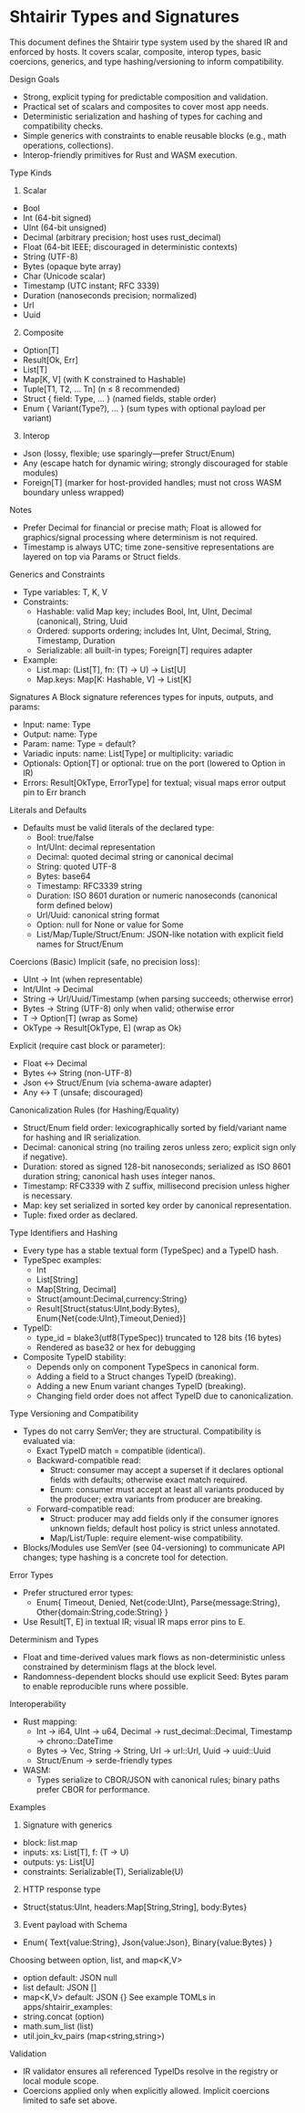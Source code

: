 # Shtairir Types and Signatures

This document defines the Shtairir type system used by the shared IR and enforced by hosts. It covers scalar, composite, interop types, basic coercions, generics, and type hashing/versioning to inform compatibility.

Design Goals
- Strong, explicit typing for predictable composition and validation.
- Practical set of scalars and composites to cover most app needs.
- Deterministic serialization and hashing of types for caching and compatibility checks.
- Simple generics with constraints to enable reusable blocks (e.g., math operations, collections).
- Interop-friendly primitives for Rust and WASM execution.

Type Kinds
1) Scalar
- Bool
- Int (64-bit signed)
- UInt (64-bit unsigned)
- Decimal (arbitrary precision; host uses rust_decimal)
- Float (64-bit IEEE; discouraged in deterministic contexts)
- String (UTF-8)
- Bytes (opaque byte array)
- Char (Unicode scalar)
- Timestamp (UTC instant; RFC 3339)
- Duration (nanoseconds precision; normalized)
- Url
- Uuid

2) Composite
- Option[T]
- Result[Ok, Err]
- List[T]
- Map[K, V] (with K constrained to Hashable)
- Tuple[T1, T2, ... Tn] (n ≤ 8 recommended)
- Struct { field: Type, ... } (named fields, stable order)
- Enum { Variant(Type?), ... } (sum types with optional payload per variant)

3) Interop
- Json (lossy, flexible; use sparingly—prefer Struct/Enum)
- Any (escape hatch for dynamic wiring; strongly discouraged for stable modules)
- Foreign[T] (marker for host-provided handles; must not cross WASM boundary unless wrapped)

Notes
- Prefer Decimal for financial or precise math; Float is allowed for graphics/signal processing where determinism is not required.
- Timestamp is always UTC; time zone-sensitive representations are layered on top via Params or Struct fields.

Generics and Constraints
- Type variables: T, K, V
- Constraints:
  - Hashable: valid Map key; includes Bool, Int, UInt, Decimal (canonical), String, Uuid
  - Ordered: supports ordering; includes Int, UInt, Decimal, String, Timestamp, Duration
  - Serializable: all built-in types; Foreign[T] requires adapter
- Example:
  - List.map: (List[T], fn: (T) -> U) -> List[U]
  - Map.keys: Map[K: Hashable, V] -> List[K]

Signatures
A Block signature references types for inputs, outputs, and params:
- Input: name: Type
- Output: name: Type
- Param: name: Type = default?
- Variadic inputs: name: List[Type] or multiplicity: variadic
- Optionals: Option[T] or optional: true on the port (lowered to Option in IR)
- Errors: Result[OkType, ErrorType] for textual; visual maps error output pin to Err branch

Literals and Defaults
- Defaults must be valid literals of the declared type:
  - Bool: true/false
  - Int/UInt: decimal representation
  - Decimal: quoted decimal string or canonical decimal
  - String: quoted UTF-8
  - Bytes: base64
  - Timestamp: RFC3339 string
  - Duration: ISO 8601 duration or numeric nanoseconds (canonical form defined below)
  - Url/Uuid: canonical string format
  - Option: null for None or value for Some
  - List/Map/Tuple/Struct/Enum: JSON-like notation with explicit field names for Struct/Enum

Coercions (Basic)
Implicit (safe, no precision loss):
- UInt -> Int (when representable)
- Int/UInt -> Decimal
- String -> Url/Uuid/Timestamp (when parsing succeeds; otherwise error)
- Bytes -> String (UTF-8) only when valid; otherwise error
- T -> Option[T] (wrap as Some)
- OkType -> Result[OkType, E] (wrap as Ok)

Explicit (require cast block or parameter):
- Float <-> Decimal
- Bytes <-> String (non-UTF-8)
- Json <-> Struct/Enum (via schema-aware adapter)
- Any <-> T (unsafe; discouraged)

Canonicalization Rules (for Hashing/Equality)
- Struct/Enum field order: lexicographically sorted by field/variant name for hashing and IR serialization.
- Decimal: canonical string (no trailing zeros unless zero; explicit sign only if negative).
- Duration: stored as signed 128-bit nanoseconds; serialized as ISO 8601 duration string; canonical hash uses integer nanos.
- Timestamp: RFC3339 with Z suffix, millisecond precision unless higher is necessary.
- Map: key set serialized in sorted key order by canonical representation.
- Tuple: fixed order as declared.

Type Identifiers and Hashing
- Every type has a stable textual form (TypeSpec) and a TypeID hash.
- TypeSpec examples:
  - Int
  - List[String]
  - Map[String, Decimal]
  - Struct{amount:Decimal,currency:String}
  - Result[Struct{status:UInt,body:Bytes}, Enum{Net{code:UInt},Timeout,Denied}]
- TypeID:
  - type_id = blake3(utf8(TypeSpec)) truncated to 128 bits (16 bytes)
  - Rendered as base32 or hex for debugging
- Composite TypeID stability:
  - Depends only on component TypeSpecs in canonical form.
  - Adding a field to a Struct changes TypeID (breaking).
  - Adding a new Enum variant changes TypeID (breaking).
  - Changing field order does not affect TypeID due to canonicalization.

Type Versioning and Compatibility
- Types do not carry SemVer; they are structural. Compatibility is evaluated via:
  - Exact TypeID match = compatible (identical).
  - Backward-compatible read:
    - Struct: consumer may accept a superset if it declares optional fields with defaults; otherwise exact match required.
    - Enum: consumer must accept at least all variants produced by the producer; extra variants from producer are breaking.
  - Forward-compatible read:
    - Struct: producer may add fields only if the consumer ignores unknown fields; default host policy is strict unless annotated.
    - Map/List/Tuple: require element-wise compatibility.
- Blocks/Modules use SemVer (see 04-versioning) to communicate API changes; type hashing is a concrete tool for detection.

Error Types
- Prefer structured error types:
  - Enum{ Timeout, Denied, Net{code:UInt}, Parse{message:String}, Other{domain:String,code:String} }
- Use Result[T, E] in textual IR; visual IR maps error pins to E.

Determinism and Types
- Float and time-derived values mark flows as non-deterministic unless constrained by determinism flags at the block level.
- Randomness-dependent blocks should use explicit Seed: Bytes param to enable reproducible runs where possible.

Interoperability
- Rust mapping:
  - Int -> i64, UInt -> u64, Decimal -> rust_decimal::Decimal, Timestamp -> chrono::DateTime<Utc>
  - Bytes -> Vec<u8>, String -> String, Url -> url::Url, Uuid -> uuid::Uuid
  - Struct/Enum -> serde-friendly types
- WASM:
  - Types serialize to CBOR/JSON with canonical rules; binary paths prefer CBOR for performance.

Examples
1) Signature with generics
- block: list.map
- inputs: xs: List[T], f: (T -> U)
- outputs: ys: List[U]
- constraints: Serializable(T), Serializable(U)

2) HTTP response type
- Struct{status:UInt, headers:Map[String,String], body:Bytes}

3) Event payload with Schema
- Enum{ Text{value:String}, Json{value:Json}, Binary{value:Bytes} }

Choosing between option<T>, list<T>, and map<K,V>
- option<T> default: JSON null
- list<T> default: JSON []
- map<K,V> default: JSON {}
See example TOMLs in apps/shtairir_examples:
- string.concat (option<string>)
- math.sum_list (list<i64>)
- util.join_kv_pairs (map<string,string>)

Validation
- IR validator ensures all referenced TypeIDs resolve in the registry or local module scope.
- Coercions applied only when explicitly allowed. Implicit coercions limited to safe set above.